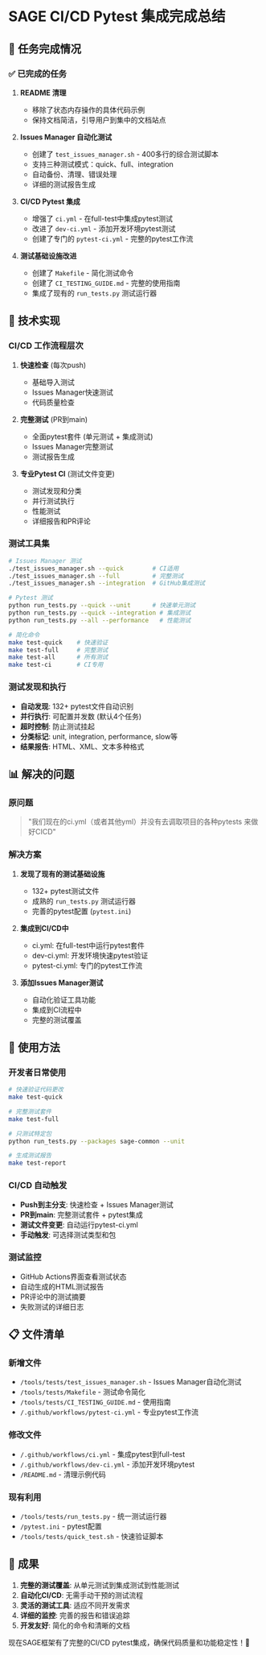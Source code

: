 # SAGE CI/CD Pytest 集成完成总结

## 🎯 任务完成情况

### ✅ 已完成的任务

1. **README 清理**
   - 移除了状态内存操作的具体代码示例
   - 保持文档简洁，引导用户到集中的文档站点

2. **Issues Manager 自动化测试**
   - 创建了 `test_issues_manager.sh` - 400多行的综合测试脚本
   - 支持三种测试模式：quick、full、integration
   - 自动备份、清理、错误处理
   - 详细的测试报告生成

3. **CI/CD Pytest 集成**
   - 增强了 `ci.yml` - 在full-test中集成pytest测试
   - 改进了 `dev-ci.yml` - 添加开发环境pytest测试
   - 创建了专门的 `pytest-ci.yml` - 完整的pytest工作流

4. **测试基础设施改进**
   - 创建了 `Makefile` - 简化测试命令
   - 创建了 `CI_TESTING_GUIDE.md` - 完整的使用指南
   - 集成了现有的 `run_tests.py` 测试运行器

## 🔧 技术实现

### CI/CD 工作流程层次

1. **快速检查** (每次push)
   - 基础导入测试
   - Issues Manager快速测试  
   - 代码质量检查

2. **完整测试** (PR到main)
   - 全面pytest套件 (单元测试 + 集成测试)
   - Issues Manager完整测试
   - 测试报告生成

3. **专业Pytest CI** (测试文件变更)
   - 测试发现和分类
   - 并行测试执行
   - 性能测试
   - 详细报告和PR评论

### 测试工具集

```bash
# Issues Manager 测试
./test_issues_manager.sh --quick        # CI适用
./test_issues_manager.sh --full         # 完整测试
./test_issues_manager.sh --integration  # GitHub集成测试

# Pytest 测试
python run_tests.py --quick --unit      # 快速单元测试
python run_tests.py --quick --integration # 集成测试
python run_tests.py --all --performance   # 性能测试

# 简化命令
make test-quick    # 快速验证
make test-full     # 完整测试
make test-all      # 所有测试
make test-ci       # CI专用
```

### 测试发现和执行

- **自动发现**: 132+ pytest文件自动识别
- **并行执行**: 可配置并发数 (默认4个任务)
- **超时控制**: 防止测试挂起
- **分类标记**: unit, integration, performance, slow等
- **结果报告**: HTML、XML、文本多种格式

## 📊 解决的问题

### 原问题
> "我们现在的ci.yml（或者其他yml）并没有去调取项目的各种pytests 来做好CICD"

### 解决方案
1. **发现了现有的测试基础设施**
   - 132+ pytest测试文件
   - 成熟的 `run_tests.py` 测试运行器
   - 完善的pytest配置 (`pytest.ini`)

2. **集成到CI/CD中**
   - ci.yml: 在full-test中运行pytest套件
   - dev-ci.yml: 开发环境快速pytest验证
   - pytest-ci.yml: 专门的pytest工作流

3. **添加Issues Manager测试**
   - 自动化验证工具功能
   - 集成到CI流程中
   - 完整的测试覆盖

## 🚀 使用方法

### 开发者日常使用
```bash
# 快速验证代码更改
make test-quick

# 完整测试套件
make test-full

# 只测试特定包
python run_tests.py --packages sage-common --unit

# 生成测试报告
make test-report
```

### CI/CD 自动触发
- **Push到主分支**: 快速检查 + Issues Manager测试
- **PR到main**: 完整测试套件 + pytest集成
- **测试文件变更**: 自动运行pytest-ci.yml
- **手动触发**: 可选择测试类型和包

### 测试监控
- GitHub Actions界面查看测试状态
- 自动生成的HTML测试报告
- PR评论中的测试摘要
- 失败测试的详细日志

## 📋 文件清单

### 新增文件
- `/tools/tests/test_issues_manager.sh` - Issues Manager自动化测试
- `/tools/tests/Makefile` - 测试命令简化
- `/tools/tests/CI_TESTING_GUIDE.md` - 使用指南
- `/.github/workflows/pytest-ci.yml` - 专业pytest工作流

### 修改文件
- `/.github/workflows/ci.yml` - 集成pytest到full-test
- `/.github/workflows/dev-ci.yml` - 添加开发环境pytest
- `/README.md` - 清理示例代码

### 现有利用
- `/tools/tests/run_tests.py` - 统一测试运行器
- `/pytest.ini` - pytest配置
- `/tools/tests/quick_test.sh` - 快速验证脚本

## 🎉 成果

1. **完整的测试覆盖**: 从单元测试到集成测试到性能测试
2. **自动化CI/CD**: 无需手动干预的测试流程
3. **灵活的测试工具**: 适应不同开发需求
4. **详细的监控**: 完善的报告和错误追踪
5. **开发友好**: 简化的命令和清晰的文档

现在SAGE框架有了完整的CI/CD pytest集成，确保代码质量和功能稳定性！🎯
